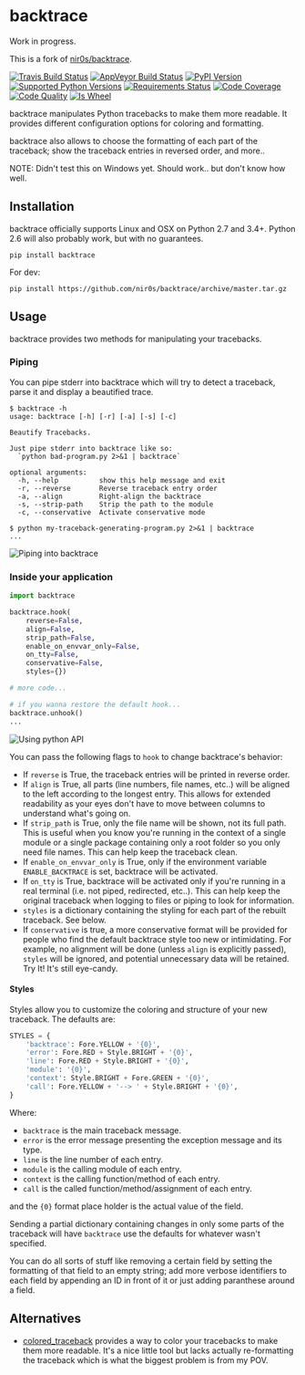 backtrace
=========

Work in progress.

This is a fork of [nir0s/backtrace](https://github.com/nir0s/backtrace).



[![Travis Build Status](https://travis-ci.org/nir0s/backtrace.svg?branch=master)](https://travis-ci.org/nir0s/backtrace)
[![AppVeyor Build Status](https://ci.appveyor.com/api/projects/status/khf9a98rbwp1ehfh/branch/master?svg=true)](https://ci.appveyor.com/project/nir0s/backtrace)
[![PyPI Version](http://img.shields.io/pypi/v/backtrace.svg)](http://img.shields.io/pypi/v/backtrace.svg)
[![Supported Python Versions](https://img.shields.io/pypi/pyversions/backtrace.svg)](https://img.shields.io/pypi/pyversions/backtrace.svg)
[![Requirements Status](https://requires.io/github/nir0s/backtrace/requirements.svg?branch=master)](https://requires.io/github/nir0s/backtrace/requirements/?branch=master)
[![Code Coverage](https://codecov.io/github/nir0s/backtrace/coverage.svg?branch=master)](https://codecov.io/github/nir0s/backtrace?branch=master)
[![Code Quality](https://landscape.io/github/nir0s/backtrace/master/landscape.svg?style=flat)](https://landscape.io/github/nir0s/backtrace)
[![Is Wheel](https://img.shields.io/pypi/wheel/backtrace.svg?style=flat)](https://pypi.python.org/pypi/backtrace)

backtrace manipulates Python tracebacks to make them more readable.
It provides different configuration options for coloring and formatting.

backtrace also allows to choose the formatting of each part of the traceback; show the traceback entries in reversed order, and more..

NOTE: Didn't test this on Windows yet. Should work.. but don't know how well.


## Installation

backtrace officially supports Linux and OSX on Python 2.7 and 3.4+. Python 2.6 will also probably work, but with no guarantees.

```shell
pip install backtrace
```

For dev:

```shell
pip install https://github.com/nir0s/backtrace/archive/master.tar.gz
```


## Usage

backtrace provides two methods for manipulating your tracebacks.

### Piping

You can pipe stderr into backtrace which will try to detect a traceback, parse it and display a beautified trace.

```text
$ backtrace -h
usage: backtrace [-h] [-r] [-a] [-s] [-c]

Beautify Tracebacks.

Just pipe stderr into backtrace like so:
  `python bad-program.py 2>&1 | backtrace`

optional arguments:
  -h, --help          show this help message and exit
  -r, --reverse       Reverse traceback entry order
  -a, --align         Right-align the backtrace
  -s, --strip-path    Strip the path to the module
  -c, --conservative  Activate conservative mode

$ python my-traceback-generating-program.py 2>&1 | backtrace
...

```

![Piping into backtrace](https://github.com/nir0s/backtrace/raw/master/img/piping.png)


### Inside your application

```python
import backtrace

backtrace.hook(
    reverse=False,
    align=False,
    strip_path=False,
    enable_on_envvar_only=False,
    on_tty=False,
    conservative=False,
    styles={})

# more code...

# if you wanna restore the default hook...
backtrace.unhook()
...

```

![Using python API](https://github.com/nir0s/backtrace/raw/master/img/api.png)

You can pass the following flags to `hook` to change backtrace's behavior:

* If `reverse` is True, the traceback entries will be printed in reverse order.
* If `align` is True, all parts (line numbers, file names, etc..) will be
aligned to the left according to the longest entry. This allows for extended readability as your eyes don't have to move between columns to understand what's going on.
* If `strip_path` is True, only the file name will be shown, not its full
path. This is useful when you know you're running in the context of a single module or a single package containing only a root folder so you only need file names. This can help keep the traceback clean.
* If `enable_on_envvar_only` is True, only if the environment variable
`ENABLE_BACKTRACE` is set, backtrace will be activated.
* If `on_tty` is True, backtrace will be activated only if you're running
in a real terminal (i.e. not piped, redirected, etc..). This can help keep the original traceback when logging to files or piping to look for information.
* `styles` is a dictionary containing the styling for each part of the rebuilt traceback. See below.
* If `conservative` is true, a more conservative format will be provided for people who find the default backtrace style too new or intimidating. For example, no alignment will be done (unless `align` is explicitly passed), `styles` will be ignored, and potential unnecessary data will be retained. Try It! It's still eye-candy.

#### Styles

Styles allow you to customize the coloring and structure of your new traceback. The defaults are:

```python
STYLES = {
    'backtrace': Fore.YELLOW + '{0}',
    'error': Fore.RED + Style.BRIGHT + '{0}',
    'line': Fore.RED + Style.BRIGHT + '{0}',
    'module': '{0}',
    'context': Style.BRIGHT + Fore.GREEN + '{0}',
    'call': Fore.YELLOW + '--> ' + Style.BRIGHT + '{0}',
}
```

Where:

* `backtrace` is the main traceback message.
* `error` is the error message presenting the exception message and its type.
* `line` is the line number of each entry.
* `module` is the calling module of each entry.
* `context` is the calling function/method of each entry.
* `call` is the called function/method/assignment of each entry.

and the `{0}` format place holder is the actual value of the field.

Sending a partial dictionary containing changes in only some parts of the traceback will have `backtrace` use the defaults for whatever wasn't specified.

You can do all sorts of stuff like removing a certain field by setting the formatting of that field to an empty string; add more verbose identifiers to each field by appending an ID in front of it or just adding paranthese around a field.


## Alternatives

* [colored_traceback](https://github.com/staticshock/colored-traceback.py) provides a way to color your tracebacks to make them more readable. It's a nice little tool but lacks actually re-formatting the traceback which is what the biggest problem is from my POV.
